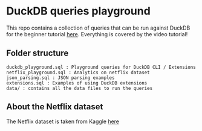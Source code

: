 # DuckDB queries playground
This repo contains a collection of queries that can be run against DuckDB for the beginner tutorial [here](https://www.youtube.com/watch?v=ZX5FdqzGT1E).
Everything is covered by the video tutorial!

## Folder structure
```
duckdb_playground.sql : Playground queries for DuckDB CLI / Extensions
netflix_playground.sql : Analytics on netflix dataset
json_parsing.sql : JSON parsing examples
extensions.sql : Examples of using DuckDB extensions
data/ : contains all the data files to run the queries
```

## About the Netflix dataset
The Netflix dataset is taken from Kaggle [here](https://www.kaggle.com/prasertk/netflix-daily-top-10-in-us)

